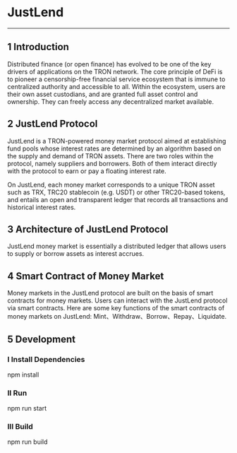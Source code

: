 # JustLend
----

## 1 Introduction

Distributed finance (or open finance) has evolved to be one of the key drivers of applications on
the TRON network. The core principle of DeFi is to pioneer a censorship-free financial service
ecosystem that is immune to centralized authority and accessible to all. Within the ecosystem,
users are their own asset custodians, and are granted full asset control and ownership. They
can freely access any decentralized market available.

## 2 JustLend Protocol

JustLend is a TRON-powered money market protocol aimed at establishing fund pools whose
interest rates are determined by an algorithm based on the supply and demand of TRON
assets. There are two roles within the protocol, namely suppliers and borrowers. Both of them
interact directly with the protocol to earn or pay a floating interest rate.

On JustLend, each money market corresponds to a unique TRON asset such as TRX, TRC20
stablecoin (e.g. USDT) or other TRC20-based tokens, and entails an open and transparent
ledger that records all transactions and historical interest rates.

## 3 Architecture of JustLend Protocol

JustLend money market is essentially a distributed ledger that allows users to supply or borrow
assets as interest accrues.

## 4 Smart Contract of Money Market

Money markets in the JustLend protocol are built on the basis of smart contracts for money
markets. Users can interact with the JustLend protocol via smart contracts. Here are some key
functions of the smart contracts of money markets on JustLend: Mint、Withdraw、Borrow、Repay、Liquidate.

## 5 Development

### I Install Dependencies

npm install

###  II Run

npm run start

### III Build

npm run build

